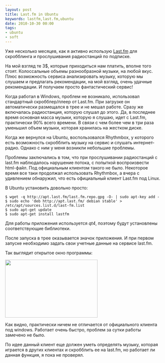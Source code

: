 ```yaml
---
layout: post
title: Last.fm in Ubuntu
keywords: lastfm,last.fm,ubuntu
date: 2010-10-30 00:00
tags:
- ubuntu
- soft
---
```

Уже несколько месяцев, как я активно использую <a href="http://www.lastfm.ru/" rel="nofollow">Last.fm</a> для скробблинга и прослушивания радиостанций по подписке.

На мой взгляд те 3$, которые приходиться нам платить, вполне того стоят. Колоссальные объемы разнообразной музыки, на любой вкус. Плюс возможность сервиса анализировать музыку, которую мы слушаем и предлагать рекомендации, на мой взгляд, очень удачные рекомендации. И получаем просто фантастический сервис!

Когда работал в Windows, проблем не возникало, использовал стандартный скробблер/плеер от Last.fm. При загрузке он автоматически размещался в трее и не мешал работе. Сразу же включалась радиостанция, которую слушал до этого. Да, в последнее время основная масса музыки, которую я слушаю, идет с Last.fm, практически 90% всего времени. В связи с чем более чем в три раза уменьшил объем музыки, которая хранилась на жестком диске.

Когда же вернулся на Ubuntu, воспользовался Rhythmbox, у которого есть возможность скробблить музыку на сервис и слушать интернет-радио. Однако с ним у меня возникли небольшие проблемы.

Проблемы заключались в том, что при прослушивании радиостанций с last.fm наблюдалось нарушение потока, с попыткой воспроизвести html-файл. Под официальным клиентом такого не было. Некоторое время все таки продолжал использовать Rhythmbox, а вчера с удивлением обнаружил, что есть официальный клиент Last.fm под Linux. 

В Ubuntu установить довольно просто:

    $ wget -q http://apt.last.fm/last.fm.repo.gpg -O- | sudo apt-key add -
    $ sudo echo 'deb http://apt.last.fm/ debian stable' > /etc/apt/sources.list.d/last-fm.list
    $ sudo apt-get update
    $ sudo apt-get install lastfm

Для работы приложения используется <em>qt4</em>, поэтому будут установлены соответствующие библиотеки.

После запуска в трее оказывается значок приложения. И при первом запуске необходимо задать свои учетные данные на сервисе last.fm. 

Так выглядит открытое окно программы:

<a href="https://static.juev.org/2010/10/lastfm-main.png"><img src="https://static.juev.org/2010/10/lastfm-main-300x188.png" alt="" title="lastfm-main" width="300" height="188" class="aligncenter size-medium wp-image-1251" /></a>

Как видно, практически ничем не отличается от официального клиента под windows. Работает очень быстро, проблем за сутки работы замечено не было.

По идее данный клиент еще должен уметь определять музыку, которая играется в других клиентах и скробблить ее на last.fm, но работает ли данная функция, я пока не проверял.
